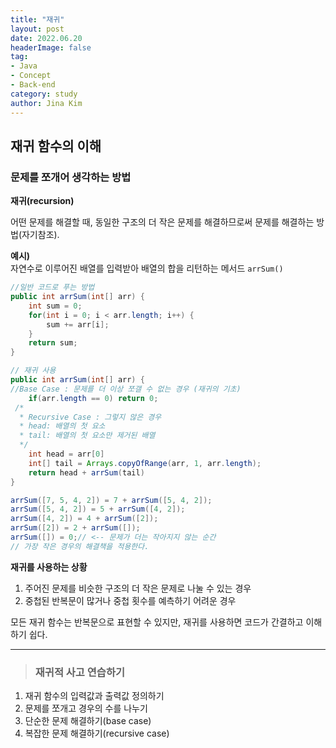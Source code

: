 ```yaml
---
title: "재귀"
layout: post
date: 2022.06.20
headerImage: false
tag:
- Java
- Concept
- Back-end
category: study
author: Jina Kim
---
```


## 재귀 함수의 이해
### 문제를 쪼개어 생각하는 방법

**재귀(recursion)**  

어떤 문제를 해결할 때, 동일한 구조의 더 작은 문제를 해결하므로써 문제를 해결하는 방법(자기참조).  


**예시)**  
자연수로 이루어진 배열를 입력받아 배열의 합을 리턴하는 메서드 `arrSum()`

```java
//일반 코드로 푸는 방법
public int arrSum(int[] arr) {
	int sum = 0;
	for(int i = 0; i < arr.length; i++) {
		sum += arr[i];
	}
	return sum;
}
```
```java
// 재귀 사용
public int arrSum(int[] arr) {
//Base Case : 문제를 더 이상 쪼갤 수 없는 경우 (재귀의 기초)
	if(arr.length == 0) return 0;
 /*
  * Recursive Case : 그렇지 않은 경우
  * head: 배열의 첫 요소
  * tail: 배열의 첫 요소만 제거된 배열
  */
	int head = arr[0]
	int[] tail = Arrays.copyOfRange(arr, 1, arr.length);
	return head + arrSum(tail)
}
```
```java
arrSum([7, 5, 4, 2]) = 7 + arrSum([5, 4, 2]);
arrSum([5, 4, 2]) = 5 + arrSum([4, 2]);
arrSum([4, 2]) = 4 + arrSum([2]);
arrSum([2]) = 2 + arrSum([]);
arrSum([]) = 0;// <-- 문제가 더는 작아지지 않는 순간
// 가장 작은 경우의 해결책을 적용한다.
```

**재귀를 사용하는 상황**  

1. 주어진 문제를 비슷한 구조의 더 작은 문제로 나눌 수 있는 경우  
2. 중첩된 반복문이 많거나 중첩 횟수를 예측하기 어려운 경우  


모든 재귀 함수는 반복문으로 표현할 수 있지만, 재귀를 사용하면 코드가 간결하고 이해하기 쉽다.

-----
 > ### 재귀적 사고 연습하기
1. 재귀 함수의 입력값과 출력값 정의하기
2. 문제를 쪼개고 경우의 수를 나누기
3. 단순한 문제 해결하기(base case)
4. 복잡한 문제 해결하기(recursive case)
